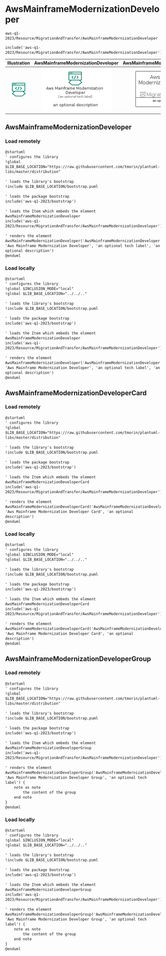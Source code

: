# AwsMainframeModernizationDeveloper


```text
aws-q1-2023/Resource/MigrationAndTransfer/AwsMainframeModernizationDeveloper
```

```text
include('aws-q1-2023/Resource/MigrationAndTransfer/AwsMainframeModernizationDeveloper')
```



| Illustration | AwsMainframeModernizationDeveloper | AwsMainframeModernizationDeveloperCard | AwsMainframeModernizationDeveloperGroup |
| :---: | :---: | :---: | :---: |
| ![illustration for Illustration](../../../aws-q1-2023/Resource/MigrationAndTransfer/AwsMainframeModernizationDeveloper.png) | ![illustration for AwsMainframeModernizationDeveloper](../../../aws-q1-2023/Resource/MigrationAndTransfer/AwsMainframeModernizationDeveloper.Local.png) | ![illustration for AwsMainframeModernizationDeveloperCard](../../../aws-q1-2023/Resource/MigrationAndTransfer/AwsMainframeModernizationDeveloperCard.Local.png) | ![illustration for AwsMainframeModernizationDeveloperGroup](../../../aws-q1-2023/Resource/MigrationAndTransfer/AwsMainframeModernizationDeveloperGroup.Local.png) |




## AwsMainframeModernizationDeveloper

### Load remotely
```plantuml
@startuml
' configures the library
!global $LIB_BASE_LOCATION="https://raw.githubusercontent.com/tmorin/plantuml-libs/master/distribution"

' loads the library's bootstrap
!include $LIB_BASE_LOCATION/bootstrap.puml

' loads the package bootstrap
include('aws-q1-2023/bootstrap')

' loads the Item which embeds the element AwsMainframeModernizationDeveloper
include('aws-q1-2023/Resource/MigrationAndTransfer/AwsMainframeModernizationDeveloper')

' renders the element
AwsMainframeModernizationDeveloper('AwsMainframeModernizationDeveloper', 'Aws Mainframe Modernization Developer', 'an optional tech label', 'an optional description')
@enduml
```

### Load locally
```plantuml
@startuml
' configures the library
!global $INCLUSION_MODE="local"
!global $LIB_BASE_LOCATION="../../.."

' loads the library's bootstrap
!include $LIB_BASE_LOCATION/bootstrap.puml

' loads the package bootstrap
include('aws-q1-2023/bootstrap')

' loads the Item which embeds the element AwsMainframeModernizationDeveloper
include('aws-q1-2023/Resource/MigrationAndTransfer/AwsMainframeModernizationDeveloper')

' renders the element
AwsMainframeModernizationDeveloper('AwsMainframeModernizationDeveloper', 'Aws Mainframe Modernization Developer', 'an optional tech label', 'an optional description')
@enduml
```

## AwsMainframeModernizationDeveloperCard

### Load remotely
```plantuml
@startuml
' configures the library
!global $LIB_BASE_LOCATION="https://raw.githubusercontent.com/tmorin/plantuml-libs/master/distribution"

' loads the library's bootstrap
!include $LIB_BASE_LOCATION/bootstrap.puml

' loads the package bootstrap
include('aws-q1-2023/bootstrap')

' loads the Item which embeds the element AwsMainframeModernizationDeveloperCard
include('aws-q1-2023/Resource/MigrationAndTransfer/AwsMainframeModernizationDeveloper')

' renders the element
AwsMainframeModernizationDeveloperCard('AwsMainframeModernizationDeveloperCard', 'Aws Mainframe Modernization Developer Card', 'an optional description')
@enduml
```

### Load locally
```plantuml
@startuml
' configures the library
!global $INCLUSION_MODE="local"
!global $LIB_BASE_LOCATION="../../.."

' loads the library's bootstrap
!include $LIB_BASE_LOCATION/bootstrap.puml

' loads the package bootstrap
include('aws-q1-2023/bootstrap')

' loads the Item which embeds the element AwsMainframeModernizationDeveloperCard
include('aws-q1-2023/Resource/MigrationAndTransfer/AwsMainframeModernizationDeveloper')

' renders the element
AwsMainframeModernizationDeveloperCard('AwsMainframeModernizationDeveloperCard', 'Aws Mainframe Modernization Developer Card', 'an optional description')
@enduml
```

## AwsMainframeModernizationDeveloperGroup

### Load remotely
```plantuml
@startuml
' configures the library
!global $LIB_BASE_LOCATION="https://raw.githubusercontent.com/tmorin/plantuml-libs/master/distribution"

' loads the library's bootstrap
!include $LIB_BASE_LOCATION/bootstrap.puml

' loads the package bootstrap
include('aws-q1-2023/bootstrap')

' loads the Item which embeds the element AwsMainframeModernizationDeveloperGroup
include('aws-q1-2023/Resource/MigrationAndTransfer/AwsMainframeModernizationDeveloper')

' renders the element
AwsMainframeModernizationDeveloperGroup('AwsMainframeModernizationDeveloperGroup', 'Aws Mainframe Modernization Developer Group', 'an optional tech label') {
    note as note
        the content of the group
    end note
}
@enduml
```

### Load locally
```plantuml
@startuml
' configures the library
!global $INCLUSION_MODE="local"
!global $LIB_BASE_LOCATION="../../.."

' loads the library's bootstrap
!include $LIB_BASE_LOCATION/bootstrap.puml

' loads the package bootstrap
include('aws-q1-2023/bootstrap')

' loads the Item which embeds the element AwsMainframeModernizationDeveloperGroup
include('aws-q1-2023/Resource/MigrationAndTransfer/AwsMainframeModernizationDeveloper')

' renders the element
AwsMainframeModernizationDeveloperGroup('AwsMainframeModernizationDeveloperGroup', 'Aws Mainframe Modernization Developer Group', 'an optional tech label') {
    note as note
        the content of the group
    end note
}
@enduml
```

